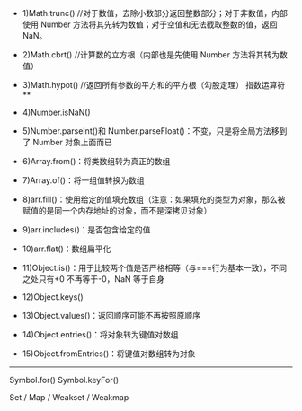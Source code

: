 - 1)Math.trunc() //对于数值，去除小数部分返回整数部分；对于非数值，内部使用 Number 方法将其先转为数值；对于空值和无法截取整数的值，返回 NaN。
- 2)Math.cbrt() //计算数的立方根（内部也是先使用 Number 方法将其转为数值）
- 3)Math.hypot() //返回所有参数的平方和的平方根（勾股定理）
  指数运算符 \*\*

- 4)Number.isNaN()
- 5)Number.parseInt()和 Number.parseFloat()：不变，只是将全局方法移到了 Number 对象上面而已

- 6)Array.from()：将类数组转为真正的数组
- 7)Array.of()：将一组值转换为数组
- 8)arr.fill()：使用给定的值填充数组（注意：如果填充的类型为对象，那么被赋值的是同一个内存地址的对象，而不是深拷贝对象）
- 9)arr.includes()：是否包含给定的值
- 10)arr.flat()：数组扁平化

- 11)Object.is()：用于比较两个值是否严格相等（与===行为基本一致），不同之处只有+0 不再等于-0，NaN 等于自身
- 12)Object.keys()
- 13)Object.values()：返回顺序可能不再按照原顺序
- 14)Object.entries()：将对象转为键值对数组
- 15)Object.fromEntries()：将键值对数组转为对象

---

Symbol.for()
Symbol.keyFor()

Set / Map / Weakset / Weakmap
